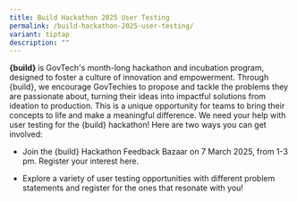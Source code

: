 ```yaml
---
title: Build Hackathon 2025 User Testing
permalink: /build-hackathon-2025-user-testing/
variant: tiptap
description: ""
---
```

<p><strong>{build} </strong>is GovTech's month-long hackathon and incubation
program, designed to foster a culture of innovation and empowerment. Through
{build}, we encourage GovTechies to propose and tackle the problems they
are passionate about, turning their ideas into impactful solutions from
ideation to production. This is a unique opportunity for teams to bring
their concepts to life and make a meaningful difference. We need your help
with user testing for the {build} hackathon! Here are two ways you can
get involved:</p>
<ul data-tight="true" class="tight">
<li>
<p>Join the {build} Hackathon Feedback Bazaar on 7 March 2025, from 1-3 pm.
Register your interest here.</p>
</li>
<li>
<p>Explore a variety of user testing opportunities with different problem
statements and register for the ones that resonate with you!</p>
</li>
</ul>
<p></p>